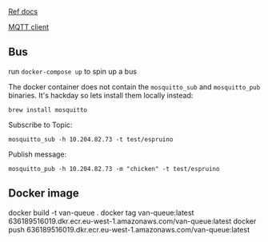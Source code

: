 [Ref docs](https://www.espruino.com/Reference#software)

[MQTT client](https://www.espruino.com/MQTT#line=35,39,52,53)


## Bus

run `docker-compose up` to spin up a bus

The docker container does not contain the `mosquitto_sub` and `mosquitto_pub` binaries.
It's hackday so lets install them locally instead:

```
brew install mosquitto
```

Subscribe to Topic:

```
mosquitto_sub -h 10.204.82.73 -t test/espruino
```

Publish message:

```
mosquitto_pub -h 10.204.82.73 -m "chicken" -t test/espruino
```


## Docker image

docker build -t van-queue .
docker tag van-queue:latest 636189516019.dkr.ecr.eu-west-1.amazonaws.com/van-queue:latest
docker push 636189516019.dkr.ecr.eu-west-1.amazonaws.com/van-queue:latest


